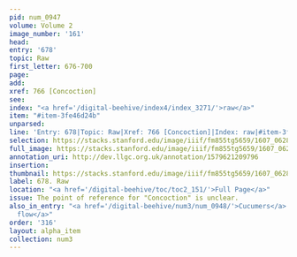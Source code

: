 ```yaml
---
pid: num_0947
volume: Volume 2
image_number: '161'
head:
entry: '678'
topic: Raw
first_letter: 676-700
page:
add:
xref: 766 [Concoction]
see:
index: "<a href='/digital-beehive/index4/index_3271/'>raw</a>"
item: "#item-3fe46d24b"
unparsed:
line: 'Entry: 678|Topic: Raw|Xref: 766 [Concoction]|Index: raw|#item-3fe46d24b'
selection: https://stacks.stanford.edu/image/iiif/fm855tg5659/1607_0628/441,2115,2752,249/full/0/default.jpg
full_image: https://stacks.stanford.edu/image/iiif/fm855tg5659/1607_0628/full/full/0/default.jpg
annotation_uri: http://dev.llgc.org.uk/annotation/1579621209796
insertion:
thumbnail: https://stacks.stanford.edu/image/iiif/fm855tg5659/1607_0628/441,2115,600,180/250,/0/default.jpg
label: 678. Raw
location: "<a href='/digital-beehive/toc/toc2_151/'>Full Page</a>"
issue: The point of reference for "Concoction" is unclear.
also_in_entry: "<a href='/digital-beehive/num3/num_0948/'>Cucumers</a>|<a href='/digital-beehive/num3/num_0949/'>To
  flow</a>"
order: '316'
layout: alpha_item
collection: num3
---
```

